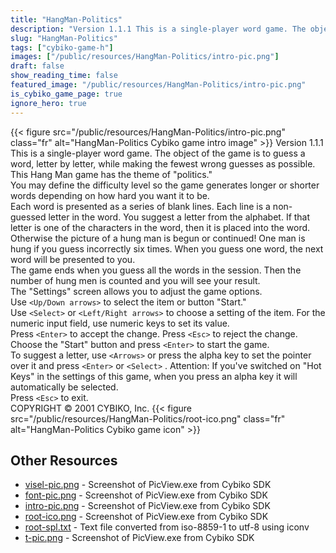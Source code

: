 ```yaml
---
title: "HangMan-Politics"
description: "Version 1.1.1 This is a single-player word game. The object of the game is to guess a word, letter by letter, while making the fewest wrong guesses as possible. This Hang Man game has the theme of \"politics.\" You may define the difficulty level so the game generates longer or s..."
slug: "HangMan-Politics"
tags: ["cybiko-game-h"]
images: ["/public/resources/HangMan-Politics/intro-pic.png"]
draft: false
show_reading_time: false
featured_image: "/public/resources/HangMan-Politics/intro-pic.png"
is_cybiko_game_page: true
ignore_hero: true
---
```

{{< figure src="/public/resources/HangMan-Politics/intro-pic.png" class="fr" alt="HangMan-Politics Cybiko game intro image" >}}
Version 1.1.1 \
This is a single-player word game. The object of the game is to guess a word, letter by letter, while making the fewest wrong guesses as possible. This Hang Man game has the theme of "politics." \
You may define the difficulty level so the game generates longer or shorter words depending on how hard you want it to be.  \
Each word is presented as a series of blank lines. Each line is a non-guessed letter in the word. You suggest a letter from the alphabet. If that letter is one of the characters in the word, then it is placed into the word. Otherwise the picture of a hung man is begun or continued! One man is hung if you guess incorrectly six times. When you guess one word, the next word will be presented to you.  \
The game ends when you guess all the words in the session. Then the number of hung men is counted and you will see your result. \
The "Settings" screen allows you to adjust the game options. \
Use `<Up/Down arrows>`  to select the item or button "Start." \
Use `<Select>`  or `<Left/Right arrows>`  to choose a setting of the item. For the numeric input field, use numeric keys to set its value. \
Press `<Enter>`  to accept the change. Press `<Esc>`  to reject the change. \
Choose the "Start" button and press `<Enter>`  to start the game. \
To suggest a letter, use `<Arrows>`  or press the alpha key to set the pointer over it and press `<Enter>`  or `<Select>` . Attention: If you've switched on "Hot Keys" in the settings of this game, when you press an alpha key it will automatically be selected. \
Press `<Esc>`  to exit. \
COPYRIGHT © 2001 CYBIKO, Inc. {{< figure src="/public/resources/HangMan-Politics/root-ico.png" class="fr" alt="HangMan-Politics Cybiko game icon" >}}

## Other Resources
* [visel-pic.png](/public/resources/HangMan-Politics/visel-pic.png) - Screenshot of PicView.exe from Cybiko SDK
* [font-pic.png](/public/resources/HangMan-Politics/font-pic.png) - Screenshot of PicView.exe from Cybiko SDK
* [intro-pic.png](/public/resources/HangMan-Politics/intro-pic.png) - Screenshot of PicView.exe from Cybiko SDK
* [root-ico.png](/public/resources/HangMan-Politics/root-ico.png) - Screenshot of PicView.exe from Cybiko SDK
* [root-spl.txt](/public/resources/HangMan-Politics/root-spl.txt) - Text file converted from iso-8859-1 to utf-8 using iconv
* [t-pic.png](/public/resources/HangMan-Politics/t-pic.png) - Screenshot of PicView.exe from Cybiko SDK
